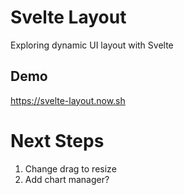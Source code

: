 # Svelte Layout
Exploring dynamic UI layout with Svelte

## Demo
https://svelte-layout.now.sh

# Next Steps
1. Change drag to resize
2. Add chart manager?

